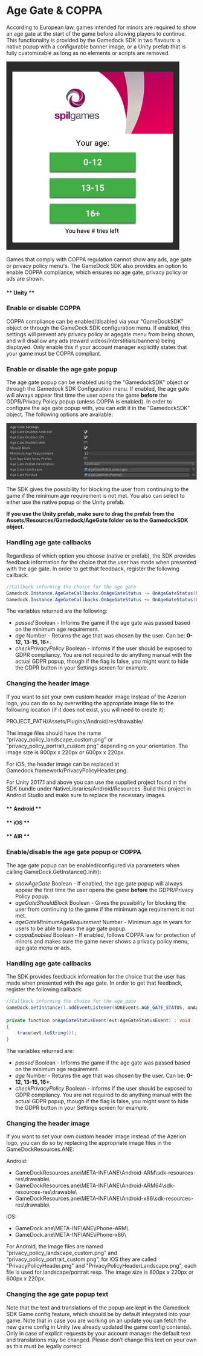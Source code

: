 # Age Gate & COPPA

According to European law, games intended for minors are required to show an age gate at the start of the game before allowing players to continue. This functionality is provided by the Gamedock SDK in two flavours: a native popup with a configurable banner image, or a Unity prefab that is fully customizable as long as no elements or scripts are removed.
  
![github pages](_images/agegate-popup.png)

Games that comply with COPPA regulation cannot show any ads, age gate or privacy policy menu's. The GameDock SDK also provides an option to enable COPPA compliance, which ensures no age gate, privacy policy or ads are shown.

<!-- tabs:start -->

#### ** Unity **

### Enable or disable COPPA

COPPA compliance can be enabled/disabled via your "GameDockSDK" object or through the GameDock SDK configuration menu. If enabled, this settings will prevent any privacy policy or agegate menu from being shown, and will disallow any ads (reward videos/interstitials/banners) being displayed. Only enable this if your account manager explicitly states that your game must be COPPA compliant. 

### Enable or disable the age gate popup

The age gate popup can be enabled using the "GamedockSDK" object or through the Gamedock SDK Configuration menu. If enabled, the age gate will always appear first time the user opens the game **before** the GDPR/Privacy Policy popup (unless COPPA is enabled). In order to configure the age gate popup with, you can edit it in the "GamedockSDK" object. The following options are available:

![github pages](_images/agegate-config.png)

The SDK gives the possibility for blocking the user from continuing to the game if the minimum age requirement is not met. You also can select to either use the native popup or the Unity prefab. 

**If you use the Unity prefab, make sure to drag the prefab from the Assets/Resources/Gamedock/AgeGate folder on to the GamedockSDK object.**

### Handling age gate callbacks

Regardless of which option you choose (native or prefab), the SDK provides feedback information for the choice that the user has made when presented with the age gate. In order to get that feedback, register the following callback:

~~~C#
//Callback informing the choice for the age gate
Gamedock.Instance.AgeGateCallbacks.OnAgeGateStatus -= OnAgeGateStatus(bool passed, string age, bool checkPrivacyPolicy);
Gamedock.Instance.AgeGateCallbacks.OnAgeGateStatus += OnAgeGateStatus(bool passed, string age, bool checkPrivacyPolicy);
~~~

The variables returned are the following:
 * *passed* Boolean - Informs the game if the age gate was passed based on the minimum age requirement.
 * *age* Number - Returns the age that was chosen by the user. Can be: **0-12, 13-15, 16+**.
 * *checkPrivacyPolicy* Boolean - Informs if the user should be exposed to GDPR compliancy. You are not required to do anything manual with the actual GDPR popup, though if the flag is false, you might want to hide the GDPR button in your Settings screen for example.

### Changing the header image

If you want to set your own custom header image instead of the Azerion logo, you can do so by overwriting the appropriate image file to the following location (if it does not exist, you will need to create it):

PROJECT_PATH/Assets/Plugins/Android/res/drawable/

The image files should have the name “privacy_policy_landscape_custom.png” or “privacy_policy_portrait_custom.png” depending on your orientation. The image size is 800px x 220px or 600px x 220px.

For iOS, the header image can be replaced at Gamedock.framework/PrivacyPolicyHeader.png.

For Unity 2017.1 and above you can use the supplied project found in the SDK bundle under NativeLibraries/Android/Resources. Build this project in Android Studio and make sure to replace the necessary images.


#### ** Android **



#### ** iOS **



#### ** AIR **

### Enable/disable the age gate popup or COPPA

The age gate popup can be enabled/configured via parameters when calling GameDock.GetInstance().Init():
* *showAgeGate* Boolean - If enabled, the age gate popup will always appear the first time the user opens the game **before** the GDPR/Privacy Policy popup. 
* *ageGateShouldBlock* Boolean - Gives the possibility for blocking the user from continuing to the game if the minimum age requirement is not met. 
* *ageGateMinimumAgeRequirement* Number - Minimum age in years for users to be able to pass the age gate popup.  
* *coppaEnabled* Boolean - If enabled, follows COPPA law for protection of minors and makes sure the game never shows a privacy policy menu, age gate menu or ads.

### Handling age gate callbacks

The SDK provides feedback information for the choice that the user has made when presented with the age gate. In order to get that feedback, register the following callback:

~~~C#
//Callback informing the choice for the age gate
GameDock.GetInstance().addEventListener(SDKEvents.AGE_GATE_STATUS, onAgeGateStatusEvent);

private function onAgeGateStatusEvent(evt:AgeGateStatusEvent) : void
{
	trace(evt.toString());
}
~~~

The variables returned are:
 * *passed* Boolean - Informs the game if the age gate was passed based on the minimum age requirement.
 * *age* Number - Returns the age that was chosen by the user. Can be: **0-12, 13-15, 16+**.
 * *checkPrivacyPolicy* Boolean - Informs if the user should be exposed to GDPR compliancy. You are not required to do anything manual with the actual GDPR popup, though if the flag is false, you might want to hide the GDPR button in your Settings screen for example.

### Changing the header image

If you want to set your own custom header image instead of the Azerion logo, you can do so by replacing the appropriate image files in the GameDockResources.ANE:

Android:
- GameDockResources.ane\META-INF\ANE\Android-ARM\sdk-resources-res\drawable\
- GameDockResources.ane\META-INF\ANE\Android-ARM64\sdk-resources-res\drawable\
- GameDockResources.ane\META-INF\ANE\Android-x86\sdk-resources-res\drawable\

iOS:
- GameDock.ane\META-INF\ANE\iPhone-ARM\
- GameDock.ane\META-INF\ANE\iPhone-x86\

For Android, the image files are named “privacy_policy_landscape_custom.png” and “privacy_policy_portrait_custom.png”, for iOS they are called "PrivacyPolicyHeader.png" and "PrivacyPolicyHeaderLandscape.png", each file is used for landscape/portrait resp. The image size is 800px x 220px or 600px x 220px.

<!-- tabs:end -->


### Changing the age gate popup text

Note that the text and translations of the popup are kept in the Gamedock SDK Game config feature, which should be by default integrated into your game. Note that in case you are working on an update you can fetch the new game config in Unity (we already updated the game config contents). Only in case of explicit requests by your account manager the default text and translations may be changed. Please don’t change this text on your own as this must be legally correct.